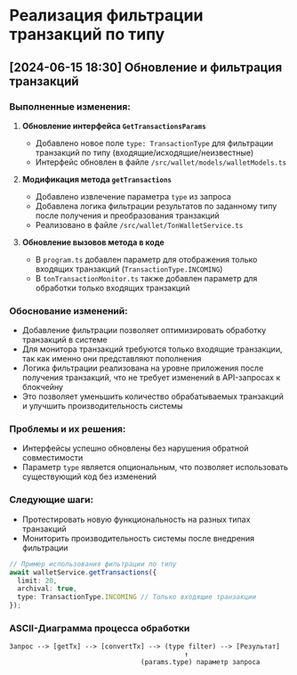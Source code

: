 # Реализация фильтрации транзакций по типу

## [2024-06-15 18:30] Обновление и фильтрация транзакций

### Выполненные изменения:

1. **Обновление интерфейса `GetTransactionsParams`**
   - Добавлено новое поле `type: TransactionType` для фильтрации транзакций по типу (входящие/исходящие/неизвестные)
   - Интерфейс обновлен в файле `/src/wallet/models/walletModels.ts`

2. **Модификация метода `getTransactions`**
   - Добавлено извлечение параметра `type` из запроса
   - Добавлена логика фильтрации результатов по заданному типу после получения и преобразования транзакций
   - Реализовано в файле `/src/wallet/TonWalletService.ts`

3. **Обновление вызовов метода в коде**
   - В `program.ts` добавлен параметр для отображения только входящих транзакций (`TransactionType.INCOMING`)
   - В `tonTransactionMonitor.ts` также добавлен параметр для обработки только входящих транзакций

### Обоснование изменений:

- Добавление фильтрации позволяет оптимизировать обработку транзакций в системе
- Для монитора транзакций требуются только входящие транзакции, так как именно они представляют пополнения
- Логика фильтрации реализована на уровне приложения после получения транзакций, что не требует изменений в API-запросах к блокчейну
- Это позволяет уменьшить количество обрабатываемых транзакций и улучшить производительность системы

### Проблемы и их решения:

- Интерфейсы успешно обновлены без нарушения обратной совместимости
- Параметр `type` является опциональным, что позволяет использовать существующий код без изменений

### Следующие шаги:

- Протестировать новую функциональность на разных типах транзакций
- Мониторить производительность системы после внедрения фильтрации

```typescript
// Пример использования фильтрации по типу
await walletService.getTransactions({
  limit: 20,
  archival: true,
  type: TransactionType.INCOMING // Только входящие транзакции
});
```

### ASCII-Диаграмма процесса обработки

```
Запрос --> [getTx] --> [convertTx] --> (type filter) --> [Результат]
                                            ↑
                                 (params.type) параметр запроса
``` 